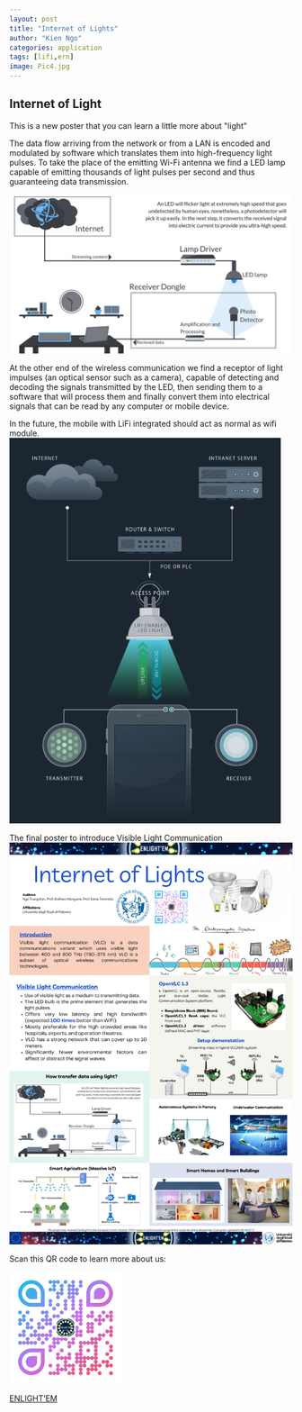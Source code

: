```yaml
---
layout: post
title: "Internet of Lights"
author: "Kien Ngo"
categories: application
tags: [lifi,ern]
image: Pic4.jpg
---
```


## Internet of Light

This is a new poster that you can learn a little more about "light"

The data flow arriving from the network or from a LAN is encoded and modulated by software which translates them into high-frequency light pulses. To take the place of the emitting Wi-Fi antenna we find a LED lamp capable of emitting thousands of light pulses per second and thus guaranteeing data transmission. 

![alt text](https://raw.githubusercontent.com/kotobuki09/kotobuki09.github.io/gh-pages/assets/img/how-lifi-works-1.png "howlifi")

At the other end of the wireless communication we find a receptor of light impulses (an optical sensor such as a camera), capable of detecting and decoding the signals transmitted by the LED, then sending them to a software that will process them and finally convert them into electrical signals that can be read by any computer or mobile device. 

In the future, the mobile with LiFi integrated should act as normal as wifi module.
![alt text](https://raw.githubusercontent.com/kotobuki09/kotobuki09.github.io/gh-pages/assets/img/Li-Fi-working.jpg "lifiworking")

The final poster to introduce Visible Light Communication
![alt text](https://raw.githubusercontent.com/kotobuki09/kotobuki09.github.io/gh-pages/assets/img/IoL2022.png "IoL2021")

Scan this QR code to learn more about us:

<img src="https://raw.githubusercontent.com/kotobuki09/kotobuki09.github.io/gh-pages/assets/img/qr4.png" width="200" />

[ENLIGHT’EM](https://enlightem.eu/)